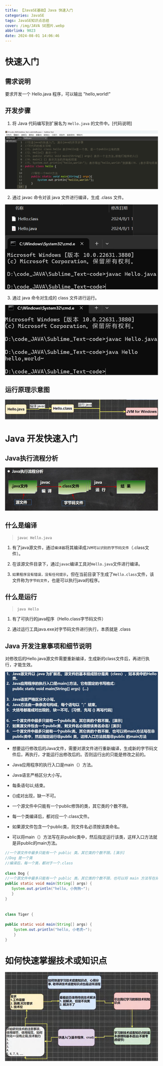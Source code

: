 ```yaml
---
title: 【JavaSE基础】Java 快速入门
categories: JavaSE
tags: JavaSE知识点总结
cover: /img/JAVA SE图片.webp
abbrlink: 9023
date: 2024-08-01 14:06:46
---
```


#  快速入门

## 需求说明

要求开发一个 Hello.java 程序，可以输出 "hello,world!"

## 开发步骤    

1) 将 Java 代码编写到扩展名为 `Hello.java` 的文件中。[代码说明]

![【JavaSE基础】Java 快速入门](./【JavaSE基础】Java%20快速入门/image.png)

2) 通过 javac 命令对该 java 文件进行编译，生成 .class 文件。

![【JavaSE基础】Java 快速入门](./【JavaSE基础】Java%20快速入门/image-1.png)

3) 通过 java 命令对生成的 class 文件进行运行。

![【JavaSE基础】Java 快速入门](./【JavaSE基础】Java%20快速入门/image-2.png)

## 运行原理示意图

![【JavaSE基础】Java 快速入门](./【JavaSE基础】Java%20快速入门/image-3.png)


# Java 开发快速入门

## Java执行流程分析

![【JavaSE基础】Java 快速入门](./【JavaSE基础】Java%20快速入门/image-4.png)


## 什么是编译

>`javac Hello.java`

1) 有了java源文件，通过`编译器`将其编译成`JVM可以识别的字节码文件`（.class文件）。

2) 在该源文件目录下，通过`javac`编译工具对`Hello.java`文件进行编译。

3) `如果程序没有错误，没有任何提示`，但在当前目录下生成了`Hello.class`文件，该文件称为`字节码文件`，也是可以执行java的程序。


## 什么是运行

>`java Hello`

1) 有了可执行的java程序（Hello.class字节码文件）

2) 通过运行工具java.exe对字节码文件进行执行，本质就是 .class


## Java 开发注意事项和细节说明

对修改后的Hello.java源文件需要重新编译，生成新的class文件后，再进行执行，才能生效。

![【JavaSE基础】Java 快速入门](./【JavaSE基础】Java%20快速入门/image-5.png)

+ 想要运行修改后的Java文件，需要对源文件进行重新编译，生成新的字节码文件后，再执行，才能运行出修改后的。否则运行出的只能是修改之前的。

+ Java应用程序的执行入口是main（）方法。

+ Java语言严格区分大小写。

+ 每条语句以;结束。

+ {}成对出现，缺一不可。

+ 一个源文件中只能有一个public修饰的类，其它类的个数不限。

+ 每一个类编译后，都对应一个.class文件。

+ 如果源文件包含一个public类，则文件名必须按该类命名。

+ 可以将main（）方法写在非public类中，然后指定运行该类，这样入口方法就是非public的main方法。

```java
//一个源文件中最多只能有一个 public 类。其它类的个数不限。[演示] 
//Dog 是一个类
//编译后，每一个类，都对于一个.class

class Dog {
//一个源文件中最多只能有一个 public 类。其它类的个数不限，也可以将 main 方法写在非 public 类中，//然后指定运行非 public 类，这样入口方法就是非 public 的 main 方法
public static void main(String[] args) {
   System.out.println("hello, 小狗狗~");
   }
}


class Tiger {

public static void main(String[] args) { 
    System.out.println("hello, 小老虎~");
    }
}
```

# 如何快速掌握技术或知识点

![【JavaSE基础】Java 快速入门](./【JavaSE基础】Java%20快速入门/image-6.png)